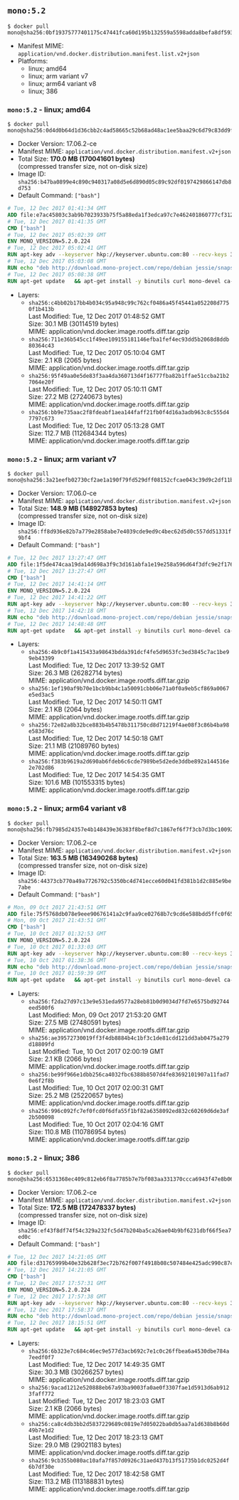 ## `mono:5.2`

```console
$ docker pull mono@sha256:0bf19375777401175c47441fca60d195b132559a5598adda8befa8df5931832c
```

-	Manifest MIME: `application/vnd.docker.distribution.manifest.list.v2+json`
-	Platforms:
	-	linux; amd64
	-	linux; arm variant v7
	-	linux; arm64 variant v8
	-	linux; 386

### `mono:5.2` - linux; amd64

```console
$ docker pull mono@sha256:0d4d0b64d1d36cbb2c4ad58665c52b68ad48ac1ee5baa29c6d79c83dd9fed6ea
```

-	Docker Version: 17.06.2-ce
-	Manifest MIME: `application/vnd.docker.distribution.manifest.v2+json`
-	Total Size: **170.0 MB (170041601 bytes)**  
	(compressed transfer size, not on-disk size)
-	Image ID: `sha256:b47ba0899e4c890c940317a08d5e6d890d05c89c92df0197429866147db8d753`
-	Default Command: `["bash"]`

```dockerfile
# Tue, 12 Dec 2017 01:41:34 GMT
ADD file:e7ac45803c3ab9b7023933b75f5a88eda1f3edca97c7e462401860777cf312f7 in / 
# Tue, 12 Dec 2017 01:41:35 GMT
CMD ["bash"]
# Tue, 12 Dec 2017 05:02:39 GMT
ENV MONO_VERSION=5.2.0.224
# Tue, 12 Dec 2017 05:02:41 GMT
RUN apt-key adv --keyserver hkp://keyserver.ubuntu.com:80 --recv-keys 3FA7E0328081BFF6A14DA29AA6A19B38D3D831EF
# Tue, 12 Dec 2017 05:03:08 GMT
RUN echo "deb http://download.mono-project.com/repo/debian jessie/snapshots/$MONO_VERSION main" > /etc/apt/sources.list.d/mono-official.list   && apt-get update   && apt-get install -y mono-runtime   && rm -rf /var/lib/apt/lists/* /tmp/*
# Tue, 12 Dec 2017 05:08:38 GMT
RUN apt-get update   && apt-get install -y binutils curl mono-devel ca-certificates-mono fsharp mono-vbnc nuget referenceassemblies-pcl   && rm -rf /var/lib/apt/lists/* /tmp/*
```

-	Layers:
	-	`sha256:c4bb02b17bb4b034c95a948c99c762cf0486a45f45441a052208d7750f1b413b`  
		Last Modified: Tue, 12 Dec 2017 01:48:52 GMT  
		Size: 30.1 MB (30114519 bytes)  
		MIME: application/vnd.docker.image.rootfs.diff.tar.gzip
	-	`sha256:711e36b545cc1f49ee109155181146efba1fef4ec93dd5b2068d8ddb80364c43`  
		Last Modified: Tue, 12 Dec 2017 05:10:04 GMT  
		Size: 2.1 KB (2065 bytes)  
		MIME: application/vnd.docker.image.rootfs.diff.tar.gzip
	-	`sha256:95f49aa0e5de83f3aa4da360713d4f16777fba82b1ffae51ccba21b27064e20f`  
		Last Modified: Tue, 12 Dec 2017 05:10:11 GMT  
		Size: 27.2 MB (27240673 bytes)  
		MIME: application/vnd.docker.image.rootfs.diff.tar.gzip
	-	`sha256:bb9e735aac2f8fdeabf1aea144faff21fb0f4d16a3adb963c8c555d47797c673`  
		Last Modified: Tue, 12 Dec 2017 05:13:28 GMT  
		Size: 112.7 MB (112684344 bytes)  
		MIME: application/vnd.docker.image.rootfs.diff.tar.gzip

### `mono:5.2` - linux; arm variant v7

```console
$ docker pull mono@sha256:3a21eefb02730cf2ae1a190f79fd529dff08152cfcae043c39d9c2df11bf4dc5
```

-	Docker Version: 17.06.0-ce
-	Manifest MIME: `application/vnd.docker.distribution.manifest.v2+json`
-	Total Size: **148.9 MB (148927853 bytes)**  
	(compressed transfer size, not on-disk size)
-	Image ID: `sha256:ff8d936e82b7a779e2858abe7e4039cde9ed9c4bec62d5d0c557dd51331f9bf4`
-	Default Command: `["bash"]`

```dockerfile
# Tue, 12 Dec 2017 13:27:47 GMT
ADD file:1f5de474caa19da14d698a3f9c3d161abfa1e19e258a596d64f3dfc9e2f17686 in / 
# Tue, 12 Dec 2017 13:27:47 GMT
CMD ["bash"]
# Tue, 12 Dec 2017 14:41:14 GMT
ENV MONO_VERSION=5.2.0.224
# Tue, 12 Dec 2017 14:41:22 GMT
RUN apt-key adv --keyserver hkp://keyserver.ubuntu.com:80 --recv-keys 3FA7E0328081BFF6A14DA29AA6A19B38D3D831EF
# Tue, 12 Dec 2017 14:42:18 GMT
RUN echo "deb http://download.mono-project.com/repo/debian jessie/snapshots/$MONO_VERSION main" > /etc/apt/sources.list.d/mono-official.list   && apt-get update   && apt-get install -y mono-runtime   && rm -rf /var/lib/apt/lists/* /tmp/*
# Tue, 12 Dec 2017 14:48:48 GMT
RUN apt-get update   && apt-get install -y binutils curl mono-devel ca-certificates-mono fsharp mono-vbnc nuget referenceassemblies-pcl   && rm -rf /var/lib/apt/lists/* /tmp/*
```

-	Layers:
	-	`sha256:4b9c0f1a415433a98643bdda391dcf4fe5d9653fc3ed3845c7ac1be99eb43399`  
		Last Modified: Tue, 12 Dec 2017 13:39:52 GMT  
		Size: 26.3 MB (26282714 bytes)  
		MIME: application/vnd.docker.image.rootfs.diff.tar.gzip
	-	`sha256:1ef190af9b70e1bcb9bb4c1a50091cbb06e71a0f0a9eb5cf869a0067e5ed3ac5`  
		Last Modified: Tue, 12 Dec 2017 14:50:11 GMT  
		Size: 2.1 KB (2064 bytes)  
		MIME: application/vnd.docker.image.rootfs.diff.tar.gzip
	-	`sha256:72e82a8b32bce883b4b5478b311750cd8d71219f4ae08f3c86b4ba98e583d76c`  
		Last Modified: Tue, 12 Dec 2017 14:50:18 GMT  
		Size: 21.1 MB (21089760 bytes)  
		MIME: application/vnd.docker.image.rootfs.diff.tar.gzip
	-	`sha256:f383b9619a2d690ab6fdeb6c6cde7989be5d2ede3ddbe892a144516e2e702d86`  
		Last Modified: Tue, 12 Dec 2017 14:54:35 GMT  
		Size: 101.6 MB (101553315 bytes)  
		MIME: application/vnd.docker.image.rootfs.diff.tar.gzip

### `mono:5.2` - linux; arm64 variant v8

```console
$ docker pull mono@sha256:fb7985d24357e4b148439e36383f8bef8d7c1867ef6f7f3cb7d3bc10092f35f9
```

-	Docker Version: 17.06.2-ce
-	Manifest MIME: `application/vnd.docker.distribution.manifest.v2+json`
-	Total Size: **163.5 MB (163490268 bytes)**  
	(compressed transfer size, not on-disk size)
-	Image ID: `sha256:44373cb770a49a7726792c5350bc4d741ecce60d041fd381b1d2c885e9be7abe`
-	Default Command: `["bash"]`

```dockerfile
# Mon, 09 Oct 2017 21:43:51 GMT
ADD file:75f5768db078e9eee90676141a2c9faa9ce02768b7c9cd6e588bdd5ffc0f65e3 in / 
# Mon, 09 Oct 2017 21:43:51 GMT
CMD ["bash"]
# Tue, 10 Oct 2017 01:32:53 GMT
ENV MONO_VERSION=5.2.0.224
# Tue, 10 Oct 2017 01:33:03 GMT
RUN apt-key adv --keyserver hkp://keyserver.ubuntu.com:80 --recv-keys 3FA7E0328081BFF6A14DA29AA6A19B38D3D831EF
# Tue, 10 Oct 2017 01:38:36 GMT
RUN echo "deb http://download.mono-project.com/repo/debian jessie/snapshots/$MONO_VERSION main" > /etc/apt/sources.list.d/mono-official.list   && apt-get update   && apt-get install -y mono-runtime   && rm -rf /var/lib/apt/lists/* /tmp/*
# Tue, 10 Oct 2017 01:59:39 GMT
RUN apt-get update   && apt-get install -y binutils curl mono-devel ca-certificates-mono fsharp mono-vbnc nuget referenceassemblies-pcl   && rm -rf /var/lib/apt/lists/* /tmp/*
```

-	Layers:
	-	`sha256:f2da27d97c13e9e531eda9577a28eb81b0d9034d7fd7e6575bd92744eed500f6`  
		Last Modified: Mon, 09 Oct 2017 21:53:20 GMT  
		Size: 27.5 MB (27480591 bytes)  
		MIME: application/vnd.docker.image.rootfs.diff.tar.gzip
	-	`sha256:ae39572730019ff3f4db8884b4c1bf3c1de81cdd121dd3ab0475a279d18809fd`  
		Last Modified: Tue, 10 Oct 2017 02:00:19 GMT  
		Size: 2.1 KB (2066 bytes)  
		MIME: application/vnd.docker.image.rootfs.diff.tar.gzip
	-	`sha256:be99f966e1dbb256ca4032fbc6388b8507d4fe83692101907a11fad70e6f2f8b`  
		Last Modified: Tue, 10 Oct 2017 02:00:31 GMT  
		Size: 25.2 MB (25220657 bytes)  
		MIME: application/vnd.docker.image.rootfs.diff.tar.gzip
	-	`sha256:996c092fc7ef0fcd0f6dfa55f1bf82a6358092ed832c60269d6de3af2b500098`  
		Last Modified: Tue, 10 Oct 2017 02:04:16 GMT  
		Size: 110.8 MB (110786954 bytes)  
		MIME: application/vnd.docker.image.rootfs.diff.tar.gzip

### `mono:5.2` - linux; 386

```console
$ docker pull mono@sha256:6531368ec409c812eb6f8a7785b7e7bf083aa331370ccca6943f47e8b064871f
```

-	Docker Version: 17.06.2-ce
-	Manifest MIME: `application/vnd.docker.distribution.manifest.v2+json`
-	Total Size: **172.5 MB (172478337 bytes)**  
	(compressed transfer size, not on-disk size)
-	Image ID: `sha256:ef43f8df74f54c329a232fc5d47b204ba5ca26ae04b9bf6231dbf66f5ea7ed0c`
-	Default Command: `["bash"]`

```dockerfile
# Tue, 12 Dec 2017 14:21:05 GMT
ADD file:d31765999b40e32b628f3ec72b762f007f4918b08c507484e425adc990c87c26 in / 
# Tue, 12 Dec 2017 14:21:05 GMT
CMD ["bash"]
# Tue, 12 Dec 2017 17:57:31 GMT
ENV MONO_VERSION=5.2.0.224
# Tue, 12 Dec 2017 17:57:38 GMT
RUN apt-key adv --keyserver hkp://keyserver.ubuntu.com:80 --recv-keys 3FA7E0328081BFF6A14DA29AA6A19B38D3D831EF
# Tue, 12 Dec 2017 17:58:37 GMT
RUN echo "deb http://download.mono-project.com/repo/debian jessie/snapshots/$MONO_VERSION main" > /etc/apt/sources.list.d/mono-official.list   && apt-get update   && apt-get install -y mono-runtime   && rm -rf /var/lib/apt/lists/* /tmp/*
# Tue, 12 Dec 2017 18:15:51 GMT
RUN apt-get update   && apt-get install -y binutils curl mono-devel ca-certificates-mono fsharp mono-vbnc nuget referenceassemblies-pcl   && rm -rf /var/lib/apt/lists/* /tmp/*
```

-	Layers:
	-	`sha256:6b323e7c684c46ec9e577d3acb692c7e1c0c26ffbea6a4530dbe784a7eedf0f7`  
		Last Modified: Tue, 12 Dec 2017 14:49:35 GMT  
		Size: 30.3 MB (30266257 bytes)  
		MIME: application/vnd.docker.image.rootfs.diff.tar.gzip
	-	`sha256:9acad1212e520888eb67a93ba9003fa0ae0f3307fae1d5913d6ab9123faff772`  
		Last Modified: Tue, 12 Dec 2017 18:23:03 GMT  
		Size: 2.1 KB (2066 bytes)  
		MIME: application/vnd.docker.image.rootfs.diff.tar.gzip
	-	`sha256:ca8c4db3bb2d5837229689c0819e7d05022ba0db5aa7a1d638b8b60d49b7e1d2`  
		Last Modified: Tue, 12 Dec 2017 18:23:13 GMT  
		Size: 29.0 MB (29021183 bytes)  
		MIME: application/vnd.docker.image.rootfs.diff.tar.gzip
	-	`sha256:9cb355b080ac10afa7f857d0926c31aed437b13f51735b1dc0252d4f6b7df30e`  
		Last Modified: Tue, 12 Dec 2017 18:42:58 GMT  
		Size: 113.2 MB (113188831 bytes)  
		MIME: application/vnd.docker.image.rootfs.diff.tar.gzip
